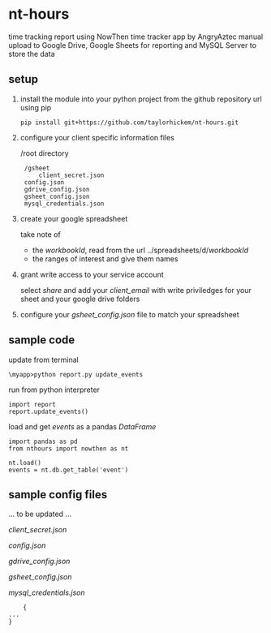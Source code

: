 # nt-hours
time tracking report using NowThen time tracker app by AngryAztec manual upload to Google Drive, Google Sheets for reporting and MySQL Server to store the data

## setup

1. install the module into your python project from the github repository url using pip

     `pip install git+https://github.com/taylorhickem/nt-hours.git`

2. configure your client specific information files 

     /root directory
     
        /gsheet
            client_secret.json
        config.json
        gdrive_config.json 
        gsheet_config.json
        mysql_credentials.json 
 
                 
3. create your google spreadsheet

    take note of 
    * the _workbookId_, read from the url ../spreadsheets/d/_workbookId_
    * the ranges of interest and give them names

4. grant write access to your service account

   select _share_ and add your _client_email_ with write priviledges for your sheet and your google drive folders

6. configure your _gsheet_config.json_ file to match your spreadsheet

## sample code

update from terminal

`\myapp>python report.py update_events`

run from python interpreter

```
import report
report.update_events()
```

load and get _events_ as a pandas _DataFrame_

```
import pandas as pd
from nthours import nowthen as nt

nt.load()
events = nt.db.get_table('event')
```

## sample config files

 ... to be updated ...

  _client_secret.json_

  _config.json_

  _gdrive_config.json_

  _gsheet_config.json_

  _mysql_credentials.json_ 
    
```
    {
... 
}
```

